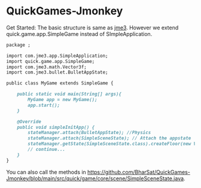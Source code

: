 # QuickGames-Jmonkey
Get Started:
The basic structure is same as [jme3](https://wiki.jmonkeyengine.org/docs/3.4/documentation.html).
However we extend quick.game.app.SimpleGame instead of SImpleApplication.
```markdown
package ;

import com.jme3.app.SimpleApplication;
import quick.game.app.SimpleGame;
import com.jme3.math.Vector3f;
import com.jme3.bullet.BulletAppState;

public class MyGame extends SimpleGame {

    public static void main(String[] args){
        MyGame app = new MyGame();
        app.start();
    }

    @Override
    public void simpleInitApp() {
        stateManager.attach(BulletAppState); //Physics
        stateManager.attach(SimpleSceneState); // Attach the appstate
        stateManager.getState(SimpleSceneState.class).createFloor(new Vector3f(-10f, 0f, -10f), new Vector3f(10f, 0f, 10f));
        // continue...
    }
}
```
You can also call the methods in https://github.com/BharSat/QuickGames-Jmonkey/blob/main/src/quick/game/core/scene/SimpleSceneState.java.
